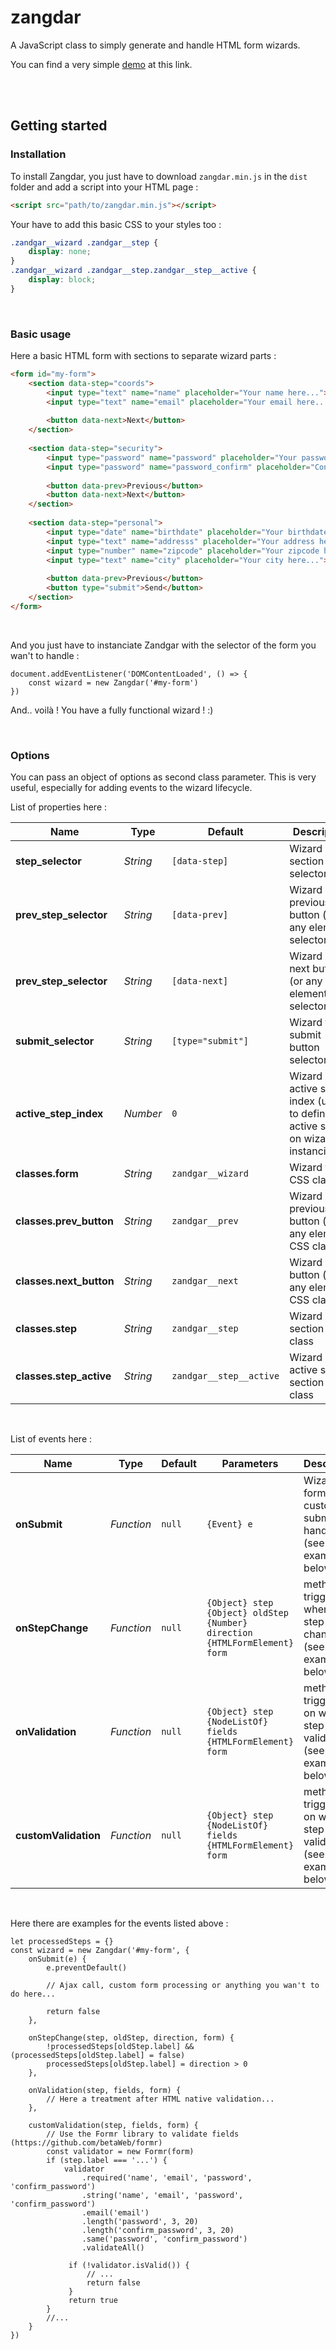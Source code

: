 # zangdar
A JavaScript class to simply generate and handle HTML form wizards.

You can find a very simple [demo](https://codepen.io/betaweb/pen/dLBbbq) at this link.

<br><br>


## Getting started
### Installation
To install Zangdar, you just have to download `zangdar.min.js` in the `dist` folder and add a script into your HTML page :
```HTML
<script src="path/to/zangdar.min.js"></script>
```

Your have to add this basic CSS to your styles too :
```CSS
.zandgar__wizard .zandgar__step {
    display: none;
}
.zandgar__wizard .zandgar__step.zandgar__step__active {
    display: block;
}
```

<br>


### Basic usage

Here a basic HTML form with sections to separate wizard parts :
```HTML
<form id="my-form">
    <section data-step="coords">
        <input type="text" name="name" placeholder="Your name here...">
        <input type="text" name="email" placeholder="Your email here...">
        
        <button data-next>Next</button>
    </section>
    
    <section data-step="security">
        <input type="password" name="password" placeholder="Your password here...">
        <input type="password" name="password_confirm" placeholder="Confirm your password here...">
        
        <button data-prev>Previous</button>
        <button data-next>Next</button>
    </section>
    
    <section data-step="personal">
        <input type="date" name="birthdate" placeholder="Your birthdate...">
        <input type="text" name="addresss" placeholder="Your address here...">
        <input type="number" name="zipcode" placeholder="Your zipcode here...">
        <input type="text" name="city" placeholder="Your city here...">
        
        <button data-prev>Previous</button>
        <button type="submit">Send</button>
    </section>
</form>
```

<br>

And you just have to instanciate Zandgar with the selector of the form you wan't to handle :
```JS
document.addEventListener('DOMContentLoaded', () => {
    const wizard = new Zangdar('#my-form')
})
```

And.. voilà ! You have a fully functional wizard ! :)

<br>

### Options

You can pass an object of options as second class parameter. This is very useful, especially for adding events to the wizard lifecycle.

List of properties here :

Name | Type | Default | Description
--- | --- | --- | ---
**step_selector** | *String* | `[data-step]` | Wizard step section selector
**prev_step_selector** | *String* | `[data-prev]` | Wizard step previous button (or any element) selector
**prev_step_selector** | *String* | `[data-next]` | Wizard step next button (or any element) selector
**submit_selector** | *String* | `[type="submit"]` | Wizard form submit button selector
**active_step_index** | *Number* | `0` | Wizard active step index (useful to define active step on wizard instanciation)
**classes.form** | *String* | `zandgar__wizard` | Wizard form CSS class
**classes.prev_button** | *String* | `zandgar__prev` | Wizard previous button (or any element) CSS class
**classes.next_button** | *String* | `zandgar__next` | Wizard next button (or any element) CSS class
**classes.step** | *String* | `zandgar__step` | Wizard step section CSS class
**classes.step_active** | *String* | `zandgar__step__active` | Wizard active step section CSS class

<br>

List of events here :

Name | Type | Default | Parameters | Description
--- | --- | --- | --- | ---
**onSubmit** | *Function* | `null` | `{Event} e` | Wizard form custom submit handler (see example below) 
**onStepChange** | *Function* | `null` | `{Object} step`<br>`{Object} oldStep`<br>`{Number} direction`<br>`{HTMLFormElement} form` | method triggered when a step changes (see example below)
**onValidation** | *Function* | `null` | `{Object} step`<br>`{NodeListOf} fields`<br>`{HTMLFormElement} form` | method triggered on wizard step HTML validation (see example below)
**customValidation** | *Function* | `null` | `{Object} step`<br>`{NodeListOf} fields`<br>`{HTMLFormElement} form` | method triggered on wizard step HTML validation (see example below)

<br>

Here there are examples for the events listed above :
```JS
let processedSteps = {}
const wizard = new Zangdar('#my-form', {
    onSubmit(e) {
        e.preventDefault()
        
        // Ajax call, custom form processing or anything you wan't to do here...
        
        return false
    },
    
    onStepChange(step, oldStep, direction, form) {
        !processedSteps[oldStep.label] && (processedSteps[oldStep.label] = false)
        processedSteps[oldStep.label] = direction > 0
    },
    
    onValidation(step, fields, form) {
        // Here a treatment after HTML native validation...
    },
    
    customValidation(step, fields, form) {
        // Use the Formr library to validate fields (https://github.com/betaWeb/formr)
        const validator = new Formr(form)
        if (step.label === '...') {
            validator
                .required('name', 'email', 'password', 'confirm_password')
                .string('name', 'email', 'password', 'confirm_password')
                .email('email')
                .length('password', 3, 20)
                .length('confirm_password', 3, 20)
                .same('password', 'confirm_password')
                .validateAll()
                
             if (!validator.isValid()) {
                 // ...
                 return false
             }
             return true
        }
        //...
    }
})
```
